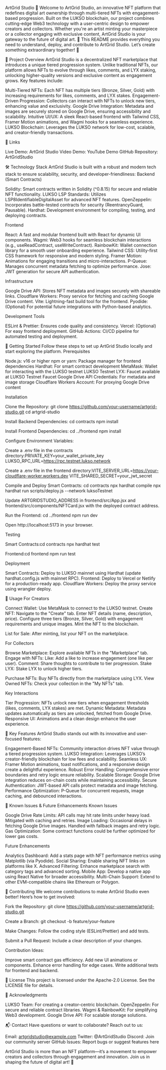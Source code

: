 
ArtGrid Studio 🎨
Welcome to ArtGrid Studio, an innovative NFT platform that redefines digital art ownership through multi-tiered NFTs with engagement-based progression. Built on the LUKSO blockchain, our project combines cutting-edge Web3 technology with a user-centric design to empower creators and collectors. Whether you're an artist minting your masterpiece or a collector engaging with exclusive content, ArtGrid Studio is your gateway to the future of digital art. 🚀
This README provides everything you need to understand, deploy, and contribute to ArtGrid Studio. Let’s create something extraordinary together! 💎

🌟 Project Overview
ArtGrid Studio is a decentralized NFT marketplace that introduces a unique tiered progression system. Unlike traditional NFTs, our platform allows NFTs to evolve through likes, comments, and LYX staking, unlocking higher-quality versions and exclusive content as engagement grows. Key features include:

Multi-Tiered NFTs: Each NFT has multiple tiers (Bronze, Silver, Gold) with increasing requirements for likes, comments, and LYX stakes.
Engagement-Driven Progression: Collectors can interact with NFTs to unlock new tiers, enhancing value and exclusivity.
Google Drive Integration: Metadata and images are securely stored on Google Drive, ensuring accessibility and scalability.
Intuitive UI/UX: A sleek React-based frontend with Tailwind CSS, Framer Motion animations, and Wagmi hooks for a seamless experience.
LUKSO Blockchain: Leverages the LUKSO network for low-cost, scalable, and creator-friendly transactions.


🔗 Links

Live Demo: ArtGrid Studio
Video Demo: YouTube Demo
GitHub Repository: ArtGridStudio


🛠️ Technology Stack
ArtGrid Studio is built with a robust and modern tech stack to ensure scalability, security, and developer-friendliness:
Backend (Smart Contracts)

Solidity: Smart contracts written in Solidity (^0.8.15) for secure and reliable NFT functionality.
LUKSO LSP Standards: Utilizes LSP8IdentifiableDigitalAsset for advanced NFT features.
OpenZeppelin: Incorporates battle-tested contracts for security (ReentrancyGuard, Pausable).
Hardhat: Development environment for compiling, testing, and deploying contracts.

Frontend

React: A fast and modular frontend built with React for dynamic UI components.
Wagmi: Web3 hooks for seamless blockchain interactions (e.g., useReadContract, useWriteContract).
RainbowKit: Wallet connection library for a smooth user onboarding experience.
Tailwind CSS: Utility-first CSS framework for responsive and modern styling.
Framer Motion: Animations for engaging transitions and micro-interactions.
P-Queue: Manages concurrent metadata fetching to optimize performance.
Jose: JWT generation for secure API authentication.

Infrastructure

Google Drive API: Stores NFT metadata and images securely with shareable links.
Cloudflare Workers: Proxy service for fetching and caching Google Drive content.
Vite: Lightning-fast build tool for the frontend.
Pyodide: (Optional) For potential future integrations with Python-based analytics.

Development Tools

ESLint & Prettier: Ensures code quality and consistency.
Vercel: (Optional) For easy frontend deployment.
GitHub Actions: CI/CD pipeline for automated testing and deployment.


🚀 Getting Started
Follow these steps to set up ArtGrid Studio locally and start exploring the platform.
Prerequisites

Node.js: v16 or higher
npm or yarn: Package manager for frontend dependencies
Hardhat: For smart contract development
MetaMask: Wallet for interacting with the LUKSO testnet
LUKSO Testnet LYX: Faucet available at LUKSO Testnet Faucet
Google Drive API Credentials: For metadata and image storage
Cloudflare Workers Account: For proxying Google Drive content

Installation

Clone the Repository:
git clone https://github.com/your-username/artgrid-studio.git
cd artgrid-studio


Install Backend Dependencies:
cd contracts
npm install


Install Frontend Dependencies:
cd ../frontend
npm install


Configure Environment Variables:

Create a .env file in the contracts directory:PRIVATE_KEY=your_wallet_private_key
LUKSO_RPC_URL=https://rpc.testnet.lukso.network


Create a .env file in the frontend directory:VITE_SERVER_URL=https://your-cloudflare-worker.workers.dev
VITE_SHARED_SECRET=your_jwt_secret




Compile and Deploy Smart Contracts:
cd contracts
npx hardhat compile
npx hardhat run scripts/deploy.js --network luksoTestnet


Update ARTGRIDSTUDIO_ADDRESS in frontend/src/App.jsx and frontend/src/components/NFTCard.jsx with the deployed contract address.


Run the Frontend:
cd ../frontend
npm run dev


Open http://localhost:5173 in your browser.



Testing

Smart Contracts:cd contracts
npx hardhat test


Frontend:cd frontend
npm run test



Deployment

Smart Contracts: Deploy to LUKSO mainnet using Hardhat (update hardhat.config.js with mainnet RPC).
Frontend: Deploy to Vercel or Netlify for a production-ready app.
Cloudflare Workers: Deploy the proxy service using wrangler deploy.


📖 Usage
For Creators

Connect Wallet: Use MetaMask to connect to the LUKSO testnet.
Create NFT:
Navigate to the "Create" tab.
Enter NFT details (name, description, price).
Configure three tiers (Bronze, Silver, Gold) with engagement requirements and unique images.
Mint the NFT to the blockchain.


List for Sale: After minting, list your NFT on the marketplace.

For Collectors

Browse Marketplace: Explore available NFTs in the "Marketplace" tab.
Engage with NFTs:
Like: Add a like to increase engagement (one like per user).
Comment: Share thoughts to contribute to tier progression.
Stake LYX: Stake LYX to unlock higher tiers.


Purchase NFTs: Buy NFTs directly from the marketplace using LYX.
View Owned NFTs: Check your collection in the "My NFTs" tab.

Key Interactions

Tier Progression: NFTs unlock new tiers when engagement thresholds (likes, comments, LYX stakes) are met.
Dynamic Metadata: Metadata updates automatically as tiers are unlocked, fetched from Google Drive.
Responsive UI: Animations and a clean design enhance the user experience.


🌈 Key Features
ArtGrid Studio stands out with its innovative and user-focused features:

Engagement-Based NFTs: Community interaction drives NFT value through a tiered progression system.
LUKSO Integration: Leverages LUKSO’s creator-friendly blockchain for low fees and scalability.
Seamless UX: Framer Motion animations, toast notifications, and a responsive design create a delightful experience.
Robust Error Handling: Comprehensive error boundaries and retry logic ensure reliability.
Scalable Storage: Google Drive integration reduces on-chain costs while maintaining accessibility.
Secure Authentication: JWT-based API calls protect metadata and image fetching.
Performance Optimization: P-Queue for concurrent requests, image caching, and debounced interactions.


🐛 Known Issues & Future Enhancements
Known Issues

Google Drive Rate Limits: API calls may hit rate limits under heavy load. Mitigated with caching and retries.
Image Loading: Occasional delays in fetching Google Drive images. Handled with fallback images and retry logic.
Gas Optimization: Some contract functions could be further optimized for lower gas costs.

Future Enhancements

Analytics Dashboard: Add a stats page with NFT performance metrics using Matplotlib (via Pyodide).
Social Sharing: Enable sharing NFT links on platforms like X.
Advanced Filtering: Enhance marketplace search with category tags and advanced sorting.
Mobile App: Develop a native app using React Native for broader accessibility.
Multi-Chain Support: Extend to other EVM-compatible chains like Ethereum or Polygon.


🤝 Contributing
We welcome contributions to make ArtGrid Studio even better! Here’s how to get involved:

Fork the Repository:
git clone https://github.com/your-username/artgrid-studio.git


Create a Branch:
git checkout -b feature/your-feature


Make Changes: Follow the coding style (ESLint/Prettier) and add tests.

Submit a Pull Request: Include a clear description of your changes.


Contribution Ideas:

Improve smart contract gas efficiency.
Add new UI animations or components.
Enhance error handling for edge cases.
Write additional tests for frontend and backend.


📜 License
This project is licensed under the Apache-2.0 License. See the LICENSE file for details.

🙌 Acknowledgments

LUKSO Team: For creating a creator-centric blockchain.
OpenZeppelin: For secure and reliable contract libraries.
Wagmi & RainbowKit: For simplifying Web3 development.
Google Drive API: For scalable storage solutions.


📬 Contact
Have questions or want to collaborate? Reach out to us:

Email: artgridstudio@example.com
Twitter: @ArtGridStudio
Discord: Join our community server
GitHub Issues: Report bugs or suggest features here


ArtGrid Studio is more than an NFT platform—it’s a movement to empower creators and collectors through engagement and innovation. Join us in shaping the future of digital art! 🌟
